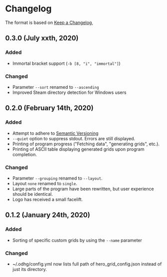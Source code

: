 # Changelog

The format is based on [Keep a Changelog](https://keepachangelog.com/en/1.0.0/),

## 0.3.0 (July xxth, 2020)
### Added
- Immortal bracket support (`-b [8, "i", "immortal"]`)

### Changed
- Parameter `--sort` renamed to `--ascending`
- Improved Steam directory detection for Windows users



## 0.2.0 (February 14th, 2020)
### Added
- Attempt to adhere to [Semantic Versioning](http://semver.org/)
- `--quiet` option to suppress stdout. Errors are still displayed.
- Printing of program progress ("Fetching data", "generating grids", etc.).
- Printing of ASCII table displaying generated grids upon program completion.

### Changed
- Parameter `--grouping` renamed to `--layout`.
- Layout `none` renamed to `single`.
- Large parts of the program have been rewritten, but user experience should be identical.
- Logo has received a small facelift.

## 0.1.2 (January 24th, 2020)
### Added
- Sorting of specific custom grids by using the `--name` parameter

### Changed
- ~/.odhg/config.yml now lists full path of hero_grid_config.json instead of just its directory.
